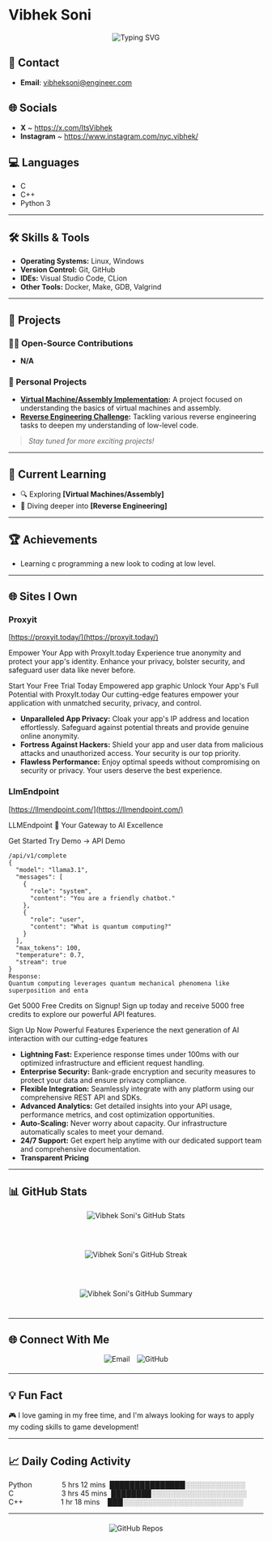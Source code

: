 # Vibhek Soni

<div align="center" style="margin-bottom: 20px;">
  <img src="https://readme-typing-svg.demolab.com?font=Fira+Code&size=24&pause=1000&color=00C7C7&center=true&vCenter=true&width=435&lines=System+Programmer;Low-Level+Coding+Enthusiast;Reverse+Engineering+Learner;Always+Learning+and+Innovating" alt="Typing SVG" />
</div>

## **📧 Contact**

- **Email**: vibheksoni@engineer.com

## **🌐 Socials**

- **X** ~ https://x.com/ItsVibhek
- **Instagram** ~ https://www.instagram.com/nyc.vibhek/

## **💻 Languages**

- C
- C++
- Python 3

---

## **🛠️ Skills & Tools**

- **Operating Systems:** Linux, Windows
- **Version Control:** Git, GitHub
- **IDEs:** Visual Studio Code, CLion
- **Other Tools:** Docker, Make, GDB, Valgrind

---

## **🚀 Projects**

### **🧑‍💻 Open-Source Contributions**

- **N/A**

### **🔨 Personal Projects**
- **[Virtual Machine/Assembly Implementation](#):** A project focused on understanding the basics of virtual machines and assembly.
- **[Reverse Engineering Challenge](#):** Tackling various reverse engineering tasks to deepen my understanding of low-level code.

> *Stay tuned for more exciting projects!*

---

## **🌱 Current Learning**

- 🔍 Exploring **[Virtual Machines/Assembly]**
- 🔧 Diving deeper into **[Reverse Engineering]**

---

## **🏆 Achievements**

- Learning c programming a new look to coding at low level.

---

## **🌐 Sites I Own**

### Proxyit
[https://proxyit.today/](https://proxyit.today/)

Empower Your App with ProxyIt.today
Experience true anonymity and protect your app's identity. Enhance your privacy, bolster security, and safeguard user data like never before.

Start Your Free Trial Today
Empowered app graphic
Unlock Your App's Full Potential with ProxyIt.today
Our cutting-edge features empower your application with unmatched security, privacy, and control.

- **Unparalleled App Privacy:** Cloak your app's IP address and location effortlessly. Safeguard against potential threats and provide genuine online anonymity.
- **Fortress Against Hackers:** Shield your app and user data from malicious attacks and unauthorized access. Your security is our top priority.
- **Flawless Performance:** Enjoy optimal speeds without compromising on security or privacy. Your users deserve the best experience.

### LlmEndpoint
[https://llmendpoint.com/](https://llmendpoint.com/)

LLMEndpoint
👋
Your Gateway to AI Excellence

Get Started
Try Demo →
API Demo
```
/api/v1/complete
{
  "model": "llama3.1",
  "messages": [
    {
      "role": "system",
      "content": "You are a friendly chatbot."
    },
    {
      "role": "user",
      "content": "What is quantum computing?"
    }
  ],
  "max_tokens": 100,
  "temperature": 0.7,
  "stream": true
}
Response:
Quantum computing leverages quantum mechanical phenomena like superposition and enta
```

Get 5000 Free Credits on Signup!
Sign up today and receive 5000 free credits to explore our powerful API features.

Sign Up Now
Powerful Features
Experience the next generation of AI interaction with our cutting-edge features

- **Lightning Fast:** Experience response times under 100ms with our optimized infrastructure and efficient request handling.
- **Enterprise Security:** Bank-grade encryption and security measures to protect your data and ensure privacy compliance.
- **Flexible Integration:** Seamlessly integrate with any platform using our comprehensive REST API and SDKs.
- **Advanced Analytics:** Get detailed insights into your API usage, performance metrics, and cost optimization opportunities.
- **Auto-Scaling:** Never worry about capacity. Our infrastructure automatically scales to meet your demand.
- **24/7 Support:** Get expert help anytime with our dedicated support team and comprehensive documentation.
- **Transparent Pricing**

---

## **📊 GitHub Stats**

<div align="center" style="margin-bottom: 40px;">
  <img src="https://github-readme-stats.vercel.app/api?username=vibheksoni&show_icons=true&theme=dark" alt="Vibhek Soni's GitHub Stats" style="margin-bottom: 20px;" />
</div>

<div align="center" style="margin-bottom: 40px;">
  <img src="https://github-readme-streak-stats.herokuapp.com/?user=vibheksoni&theme=dark" alt="Vibhek Soni's GitHub Streak" style="margin-bottom: 20px;" />
</div>

<div align="center" style="margin-bottom: 40px;">
  <img src="https://github-profile-summary-cards.vercel.app/api/cards/profile-details?username=vibheksoni&theme=dark" alt="Vibhek Soni's GitHub Summary" />
</div>

---

## **🌐 Connect With Me**

<div align="center" style="margin-bottom: 20px;">
  <a href="mailto:vibheksoni@engineer.com" style="text-decoration: none;">
    <img src="https://img.shields.io/badge/Email-D14836?style=for-the-badge&logo=gmail&logoColor=white" alt="Email" style="margin-right: 10px;">
  </a>
  <a href="https://github.com/vibheksoni" style="text-decoration: none;">
    <img src="https://img.shields.io/badge/GitHub-100000?style=for-the-badge&logo=github&logoColor=white" alt="GitHub">
  </a>
</div>

---

## **💡 Fun Fact**

🎮 I love gaming in my free time, and I'm always looking for ways to apply my coding skills to game development!

---

## **📈 Daily Coding Activity**

<!--START_SECTION:waka-->
Python&nbsp;&nbsp;&nbsp;&nbsp;&nbsp;&nbsp;&nbsp;&nbsp;&nbsp;&nbsp;&nbsp;&nbsp;&nbsp;&nbsp;&nbsp;5&nbsp;hrs&nbsp;12&nbsp;mins&nbsp;&nbsp;███████████████░░░░░░░░░░░░&nbsp;<br>
C&nbsp;&nbsp;&nbsp;&nbsp;&nbsp;&nbsp;&nbsp;&nbsp;&nbsp;&nbsp;&nbsp;&nbsp;&nbsp;&nbsp;&nbsp;&nbsp;&nbsp;&nbsp;&nbsp;&nbsp;&nbsp;&nbsp;&nbsp;&nbsp;3&nbsp;hrs&nbsp;45&nbsp;mins&nbsp;&nbsp;████████░░░░░░░░░░░░░░░░░░░&nbsp;<br>
C++&nbsp;&nbsp;&nbsp;&nbsp;&nbsp;&nbsp;&nbsp;&nbsp;&nbsp;&nbsp;&nbsp;&nbsp;&nbsp;&nbsp;&nbsp;&nbsp;&nbsp;&nbsp;&nbsp;1&nbsp;hr&nbsp;18&nbsp;mins&nbsp;&nbsp;&nbsp;&nbsp;███░░░░░░░░░░░░░░░░░░░░░░░░&nbsp;<br>

<!--END_SECTION:waka-->

---

<div align="center" style="margin-top: 20px;">
  <a href="https://github.com/vibheksoni?tab=repositories" style="text-decoration: none;">
    <img src="https://img.shields.io/badge/-Check%20Out%20My%20Repositories-blue?style=for-the-badge" alt="GitHub Repos">
  </a>
</div>
